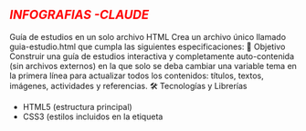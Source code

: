 *<h2 style="Color:red;"> INFOGRAFIAS -CLAUDE</h2>*

Guía de estudios en un solo archivo HTML
Crea un archivo único llamado guia-estudio.html que cumpla las siguientes especificaciones:
🎯 Objetivo
Construir una guía de estudios interactiva y completamente auto-contenida (sin archivos externos) en la que solo se deba cambiar una variable tema en la primera línea para actualizar todos los contenidos: títulos, textos, imágenes, actividades y referencias.
🛠 Tecnologías y Librerías
* HTML5 (estructura principal)
* CSS3 (estilos incluidos en la etiqueta <style> del mismo archivo)
* JavaScript ES6+ (scripts dentro de la etiqueta <script> del mismo archivo)
* Bootstrap 5 desde CDN (para diseño responsive y componentes)
* Font Awesome o Bootstrap Icons (desde CDN para iconos)
🔑 Variable Principal
En la primera línea dentro del bloque <script> define:

<script>
const tema = "Generalidades de la Internet y los sistemas web";
</script>
Esta variable es el único punto editable por el usuario.
Todo el contenido de la página (títulos, secciones, imágenes, actividades y referencias) debe actualizarse automáticamente al cambiar su valor. 🖼 Estructura dentro del único archivo El HTML debe incluir, en orden:
Barra de navegación fija
Logotipo o ícono.
Menú con anclas a las secciones: Inicio, Objetivos, Contenido, Actividades, Referencias.
Secciones obligatorias
Inicio / Presentación: introduce el tema con una imagen libre de derechos.
Objetivos del Tema: lista clara de metas de aprendizaje.
Contenido Teórico: texto dinámico, íconos explicativos y al menos una imagen.
Actividades Prácticas: ejercicios interactivos (ejemplo: preguntas tipo quiz en JavaScript).
Referencias: mínimo 3 enlaces académicos reales y verificados (ej. DOI, sitios universitarios).
Estilos en línea
Todo el CSS dentro de una sola etiqueta <style> en el <head>.
Diseño moderno, paleta profesional y modo responsive.
Scripts en el mismo archivo
Todo el JavaScript dentro de una sola etiqueta <script> al final del <body>.
La variable tema controla dinámicamente los textos, imágenes y enlaces.
Navegación suave entre secciones sin recargar la página. ✨ Extras recomendados
Animaciones de scroll (puedes usar AOS por CDN o CSS transitions).
Botón opcional de modo claro/oscuro.
Cards, modales o tooltips de Bootstrap para presentar información. 🛡 Permisos y Limitaciones
Sin librerías de pago.
Imágenes libres de derechos (ej. Unsplash, Pixabay, Pexels).
Código claro, comentado y optimizado, todo en un único archivo HTML. ✅ Entregables del Modelo
Un único archivo guia-estudio.html listo para ejecutar, que contenga:
HTML estructurado
CSS en <style>
JavaScript en <script>
Inclusión de Bootstrap y Font Awesome por CDN
Explicación breve de que para cambiar el tema basta con editar la variable tema en la primera línea del <script>.

*<h2 style="Color:red;">TAREAS-CHATGPT 5 </h2>*




*<h2 style="Color:red;">EVALUACIONES-CHATGPT 5 </h2>*



*<h2 style="Color:red;">TRABAJOS EN CLASES-CHATGPT 5 </h2>*




*<h2 style="Color:red;">BIBLIOGRAFIAS--CHATGPT 5 </h2>*

“Busca libros y artículos científicos recientes (últimos 4 años) sobre \[*tema Sistema de inventarios*].

Prioriza fuentes académicas con DOI o URL permanentes (no enlaces rotos).

Verifica que cada enlace funcione correctamente y lleve al texto completo o al resumen del artículo/libro.

Entrega los resultados en formato de referencia APA 7 (incluyendo autor(es), año, título, editorial o revista, volumen/número si aplica, DOI o URL).

Si el DOI está disponible, debe figurar en la referencia.

Proporciona además una cita en el texto (formato autor, año) para cada fuente.

Excluye blogs, wikis, páginas sin revisión académica o enlaces caídos.

Incluye al menos \[número de referencias deseado, ej. 8] referencias de calidad.”





